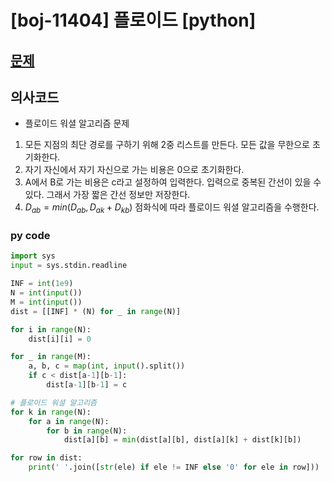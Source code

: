 # [boj-11404] 플로이드 [python]

## [문제](https://www.acmicpc.net/problem/11404)

## 의사코드
- 플로이드 워셜 알고리즘 문제
1. 모든 지점의 최단 경로를 구하기 위해 2중 리스트를 만든다. 모든 값을 무한으로 초기화한다.
2. 자기 자신에서 자기 자신으로 가는 비용은 0으로 초기화한다.
3. A에서 B로 가는 비용은 c라고 설정하여 입력한다. 입력으로 중복된 간선이 있을 수 있다. 그래서 가장 짧은 간선 정보만 저장한다.
4. $D_{ab} = min(D_{ab}, D_{ak} + D_{kb})$ 점화식에 따라 플로이드 워셜 알고리즘을 수행한다. 
### py code 

```py
import sys
input = sys.stdin.readline

INF = int(1e9)
N = int(input())
M = int(input())
dist = [[INF] * (N) for _ in range(N)]

for i in range(N):
    dist[i][i] = 0

for _ in range(M):
    a, b, c = map(int, input().split())
    if c < dist[a-1][b-1]:
        dist[a-1][b-1] = c

# 플로이드 워셜 알고리즘
for k in range(N):
    for a in range(N):
        for b in range(N):
            dist[a][b] = min(dist[a][b], dist[a][k] + dist[k][b])

for row in dist:
    print(' '.join([str(ele) if ele != INF else '0' for ele in row]))
```
